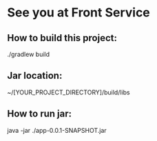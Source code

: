 # See you at Front Service

## How to build this project:
./gradlew build

## Jar location:
~/[YOUR_PROJECT_DIRECTORY]/build/libs

## How to run jar:
java -jar ./app-0.0.1-SNAPSHOT.jar

